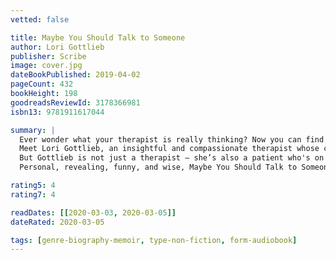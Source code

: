 ```yaml
---
vetted: false

title: Maybe You Should Talk to Someone
author: Lori Gottlieb
publisher: Scribe
image: cover.jpg
dateBookPublished: 2019-04-02
pageCount: 432
bookHeight: 198
goodreadsReviewId: 3178366981
isbn13: 9781911617044

summary: |
  Ever wonder what your therapist is really thinking? Now you can find out…
  Meet Lori Gottlieb, an insightful and compassionate therapist whose clients present with all kinds of problems. There’s the struggling new parents; the older woman who feels she has nothing to live for; the self-destructive young alcoholic; and the terminally ill 35-year-old newlywed. And there’s John, a narcissistic television producer, who frankly just seems to be a bit of a jerk. Over the course of a year, they all make progress.
  But Gottlieb is not just a therapist — she’s also a patient who's on a journey of her own. Interspersed with the stories of her clients are her own therapy sessions, as Gottlieb goes in search of the hidden roots of a devastating and life-changing event.
  Personal, revealing, funny, and wise, Maybe You Should Talk to Someone opens a rare window onto a world that is most often bound by secrecy, offering an illuminating tour of a profoundly private process.

rating5: 4
rating7: 4

readDates: [[2020-03-03, 2020-03-05]]
dateRated: 2020-03-05

tags: [genre-biography-memoir, type-non-fiction, form-audiobook]
---
```

